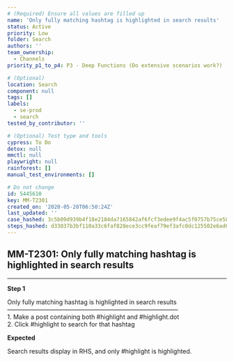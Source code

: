 ```yaml
---
# (Required) Ensure all values are filled up
name: 'Only fully matching hashtag is highlighted in search results'
status: Active
priority: Low
folder: Search
authors: ''
team_ownership:
  - Channels
priority_p1_to_p4: P3 - Deep Functions (Do extensive scenarios work?)

# (Optional)
location: Search
component: null
tags: []
labels:
  - se-prod
  - search
tested_by_contributor: ''

# (Optional) Test type and tools
cypress: To Do
detox: null
mmctl: null
playwright: null
rainforest: []
manual_test_environments: []

# Do not change
id: 5445610
key: MM-T2301
created_on: '2020-05-20T06:50:24Z'
last_updated: ''
case_hashed: 3c5b09d939b4f18e2184da7165842af6fcf3edee9f4ac5f0757b75ce584b2785732b8168db98379648d24bd93f43892f
steps_hashed: d33037b3bf110a33c6faf828ece3cc9feaf79ef3afc0dc125502e6ad66514a9b0a9814d6d14457b75cdb5a41a2b7685a
---
```


<!-- (Auto-generated) Based on frontmatter's "key" and "name" -->

## MM-T2301: Only fully matching hashtag is highlighted in search results

---

**Step 1**

Only fully matching hashtag is highlighted in search results\
————————————————————————————\
1\. Make a post containing both #highlight and #highlight.dot\
2\. Click #highlight to search for that hashtag

**Expected**

Search results display in RHS, and only #highlight is highlighted.
